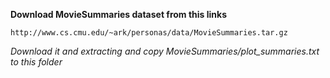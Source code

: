 **Download MovieSummaries dataset from this links**
```
http://www.cs.cmu.edu/~ark/personas/data/MovieSummaries.tar.gz
```
*Download it and extracting and copy MovieSummaries/plot_summaries.txt to this folder*